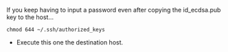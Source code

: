 If you keep having to input a password even after copying the id_ecdsa.pub key to the host…
```
chmod 644 ~/.ssh/authorized_keys
```
* Execute this one the destination host.
